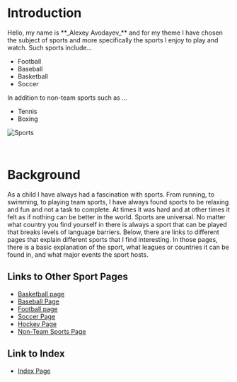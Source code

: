# Introduction

<p>
 Hello, my name is **_Alexey Avodayev_**  and for my theme I have chosen the subject of
 sports and more specifically the sports I enjoy to play and watch. Such sports
 include...
</p>

* Football
* Baseball
* Basketball
* Soccer

In addition to non-team sports such as ...

* Tennis
* Boxing


![Sports](/images/sports.png)

<br>

# Background

As a child I have always had a fascination with sports. From running, to swimming,
to playing team sports, I have always found sports to be relaxing and fun and not
a task to complete. At times it was hard and at other times it felt as if nothing
can be better in the world. Sports are universal. No matter what country you find
yourself in there is always a sport that can be played that breaks levels of
language barriers. Below, there are links to different pages that explain different
sports that I find interesting. In those pages, there is a basic explanation of
the sport, what leagues or countries it can be found in, and what major events
the sport hosts.

## Links to Other Sport Pages

* [Basketball page](basketball.html)
* [Baseball Page](baseball.html)
* [Football page](football.html)
* [Soccer Page](soccer.html)
* [Hockey Page](hockey.html)
* [Non-Team Sports Page](non-team-sports.html)

## Link to Index

* [Index Page](index.html)
